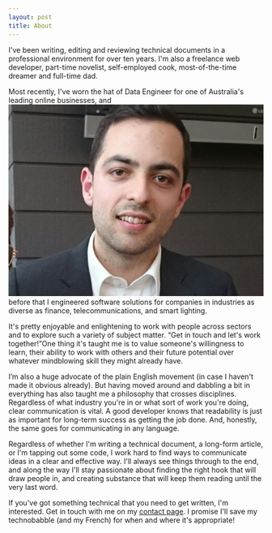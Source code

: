 ```yaml
---
layout: post
title: About
---
```


<p>I've been writing, editing and reviewing technical documents in a professional environment for over ten years. I'm also a freelance web developer, part-time novelist, self-employed cook, most-of-the-time dreamer and full-time dad.</p>

Most recently, I've worn the hat of Data Engineer for one of Australia's leading online businesses, and <img class="decoration" src="/assets/img/me.jpg" alt="me" />before that I engineered software solutions for companies in industries as diverse as finance, telecommunications, and smart lighting.

<p>It's pretty enjoyable and enlightening to work with people across sectors and to explore such a variety of subject matter. <q class="decoration right">Get in touch and let's work together!</q>One thing it's taught me is to value someone's willingness to learn, their ability to work with others and their future potential over whatever mindblowing skill they might already have.</p>

I’m also a huge advocate of the plain English movement (in case I haven't made it obvious already). But having moved around and dabbling a bit in everything has also taught me a philosophy that crosses disciplines. Regardless of what industry you're in or what sort of work you're doing, clear communication is vital. A good developer knows that readability is just as important for long-term success as getting the job done. And, honestly, the same goes for communicating in any language.

Regardless of whether I'm writing a technical document, a long-form article, or I'm tapping out some code, I work hard to find ways to communicate ideas in a clear and effective way. I'll always see things through to the end, and along the way I'll stay passionate about finding the right hook that will draw people in, and creating substance that will keep them reading until the very last word.

If you've got something technical that you need to get written, I'm interested. Get in touch with me on my <a href="/contact">contact page</a>. I promise I'll save my technobabble (and my French) for when and where it's appropriate!
